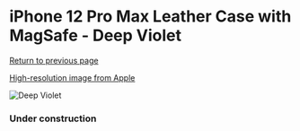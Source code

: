 # iPhone 12 Pro Max Leather Case with MagSafe - Deep Violet

[Return to previous page](/iphone_12)

[High-resolution image from Apple](https://store.storeimages.cdn-apple.com/8756/as-images.apple.com/is/MJYT3?wid=4500&hei=4500&fmt=png)

<div style="width: 384px"><img src="/everysource/MJYT3.png" alt="Deep Violet"></div>

### Under construction

